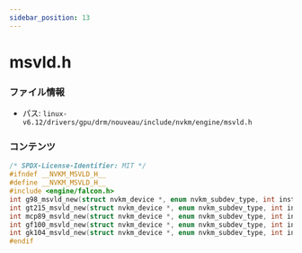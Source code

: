 ```yaml
---
sidebar_position: 13
---
```

# msvld.h

### ファイル情報

- パス: `linux-v6.12/drivers/gpu/drm/nouveau/include/nvkm/engine/msvld.h`

### コンテンツ

```h
/* SPDX-License-Identifier: MIT */
#ifndef __NVKM_MSVLD_H__
#define __NVKM_MSVLD_H__
#include <engine/falcon.h>
int g98_msvld_new(struct nvkm_device *, enum nvkm_subdev_type, int inst, struct nvkm_engine **);
int gt215_msvld_new(struct nvkm_device *, enum nvkm_subdev_type, int inst, struct nvkm_engine **);
int mcp89_msvld_new(struct nvkm_device *, enum nvkm_subdev_type, int inst, struct nvkm_engine **);
int gf100_msvld_new(struct nvkm_device *, enum nvkm_subdev_type, int inst, struct nvkm_engine **);
int gk104_msvld_new(struct nvkm_device *, enum nvkm_subdev_type, int inst, struct nvkm_engine **);
#endif

```
